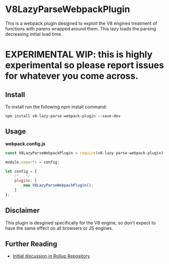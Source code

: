 # V8LazyParseWebpackPlugin

This is a webpack plugin designed to exploit the V8 engines treatment of functions with parens wrapped around them. This lazy loads the parsing decreasing initial load time. 

# EXPERIMENTAL WIP: this is highly experimental so please report issues for whatever you come across. 

## Install

To install run the following npm install command: 

```shell
npm install v8-lazy-parse-webpack-plugin --save-dev 
```

## Usage

**webpack.config.js**

```javascript
const V8LazyParseWebpackPlugin = require(v8-lazy-parse-webpack-plugin);

module.exports = config;

let config = {
	/*...*/	
	plugins: [
		new V8LazyParseWebpackPlugin();
	]
};
```

## Disclaimer

This plugin is desgined specifically for the V8 engine, so don't expect to have the same effect on all browsers or JS engines. 


## Further Reading

- [Initial discussion in Rollup Repository](https://github.com/rollup/rollup/pull/774)
